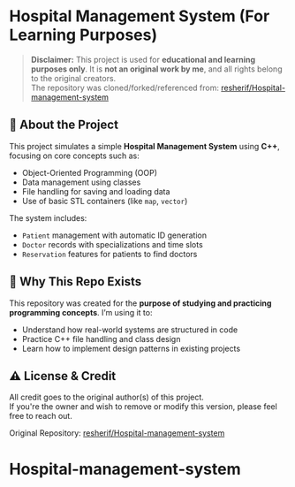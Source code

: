 # Hospital Management System (For Learning Purposes)

> **Disclaimer:** This project is used for **educational and learning purposes only**. It is **not an original work by me**, and all rights belong to the original creators.  
> The repository was cloned/forked/referenced from: [resherif/Hospital-management-system](https://github.com/resherif/Hospital-management-system)

## 📘 About the Project

This project simulates a simple **Hospital Management System** using **C++**, focusing on core concepts such as:

- Object-Oriented Programming (OOP)
- Data management using classes
- File handling for saving and loading data
- Use of basic STL containers (like `map`, `vector`)

The system includes:
- `Patient` management with automatic ID generation
- `Doctor` records with specializations and time slots
- `Reservation` features for patients to find doctors

## 🎯 Why This Repo Exists

This repository was created for the **purpose of studying and practicing programming concepts**. I’m using it to:

- Understand how real-world systems are structured in code
- Practice C++ file handling and class design
- Learn how to implement design patterns in existing projects

## ⚠️ License & Credit

All credit goes to the original author(s) of this project.  
If you're the owner and wish to remove or modify this version, please feel free to reach out.

Original Repository: [resherif/Hospital-management-system](https://github.com/resherif/Hospital-management-system)
# Hospital-management-system
